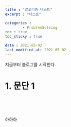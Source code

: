 ```yaml
---
title : "알고리즘 테스트"
excerpt : "테스트"

categories : 
        - ProblemSolving
toc : true
toc_sticky : true

date : 2021-05-02
last_modified_at: 2021-05-02
---
```


지금부터 블로그를 시작한다.

# 1. 문단 1

<p>&nbsp;</p>
<p>&nbsp;</p>
<script src="https://gist.github.com/Daesun-Yoo/ff8a3ba99cf4bb585ac5887b21c98511.js"></script>

하하하
